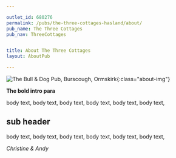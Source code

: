 ```yaml
---

outlet_id: 680276
permalink: /pubs/the-three-cottages-hasland/about/
pub_name: The Three Cottages
pub_nav: ThreeCottages


title: About The Three Cottages
layout: AboutPub

---
```

		
	
![The Bull & Dog Pub, Burscough, Ormskirk](/pubs/680268_the_bull_and_dog_inn/assets/bullanddogfrontage.jpg){:class="about-img"}

**The bold intro para**

body text, body text, body text, body text, body text, body text,  


## sub header
				
body text, body text, body text, body text, body text, body text,  

*Christine &amp; Andy*
		







